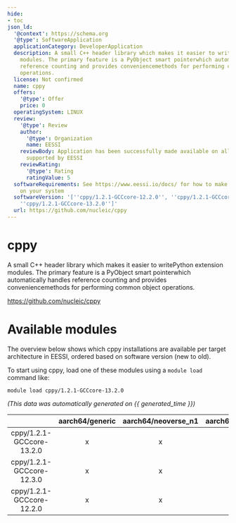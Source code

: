 ```yaml
---
hide:
- toc
json_ld:
  '@context': https://schema.org
  '@type': SoftwareApplication
  applicationCategory: DeveloperApplication
  description: A small C++ header library which makes it easier to writePython extension
    modules. The primary feature is a PyObject smart pointerwhich automatically handles
    reference counting and provides conveniencemethods for performing common object
    operations.
  license: Not confirmed
  name: cppy
  offers:
    '@type': Offer
    price: 0
  operatingSystem: LINUX
  review:
    '@type': Review
    author:
      '@type': Organization
      name: EESSI
    reviewBody: Application has been successfully made available on all architectures
      supported by EESSI
    reviewRating:
      '@type': Rating
      ratingValue: 5
  softwareRequirements: See https://www.eessi.io/docs/ for how to make EESSI available
    on your system
  softwareVersion: '[''cppy/1.2.1-GCCcore-12.2.0'', ''cppy/1.2.1-GCCcore-12.3.0'',
    ''cppy/1.2.1-GCCcore-13.2.0'']'
  url: https://github.com/nucleic/cppy
---
```


cppy
====


A small C++ header library which makes it easier to writePython extension modules. The primary feature is a PyObject smart pointerwhich automatically handles reference counting and provides conveniencemethods for performing common object operations.

https://github.com/nucleic/cppy
# Available modules


The overview below shows which cppy installations are available per target architecture in EESSI, ordered based on software version (new to old).

To start using cppy, load one of these modules using a `module load` command like:

```shell
module load cppy/1.2.1-GCCcore-13.2.0
```

*(This data was automatically generated on {{ generated_time }})*  

| |aarch64/generic|aarch64/neoverse_n1|aarch64/neoverse_v1|aarch64/nvidia|x86_64/generic|x86_64/amd/zen2|x86_64/amd/zen3|x86_64/amd/zen4|x86_64/intel/haswell|x86_64/intel/sapphirerapids|x86_64/intel/skylake_avx512|aarch64/nvidia/grace|
| :---: | :---: | :---: | :---: | :---: | :---: | :---: | :---: | :---: | :---: | :---: | :---: | :---: |
|cppy/1.2.1-GCCcore-13.2.0|x|x|x|-|x|x|x|x|x|x|x|x|
|cppy/1.2.1-GCCcore-12.3.0|x|x|x|-|x|x|x|x|x|x|x|x|
|cppy/1.2.1-GCCcore-12.2.0|x|x|x|-|x|x|x|x|x|x|x|x|
